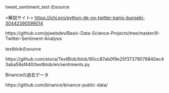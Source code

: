 tweet_sentiment_test のsource

<解説サイト>
https://ichi.pro/python-de-no-twitter-kanjo-bunseki-30442390599014

<github>
https://github.com/pjwebdev/Basic-Data-Science-Projects/tree/master/8-Twitter-Sentiment-Analysis

textblobのsource

<github>
https://github.com/sloria/TextBlob/blob/90cc87ab0f9e25f37379079840ec43aba59af440/textblob/en/sentiments.py

Binanceの過去データ

<github>
https://github.com/binance/binance-public-data/